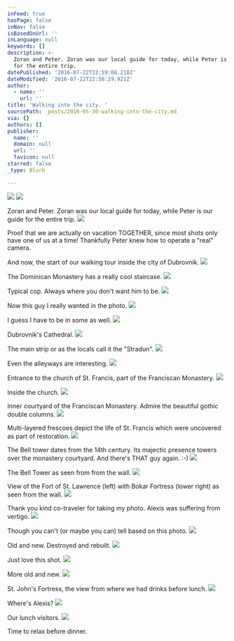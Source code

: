 ```yaml
---
inFeed: true
hasPage: false
inNav: false
isBasedOnUrl: ''
inLanguage: null
keywords: []
description: >-
  Zoran and Peter. Zoran was our local guide for today, while Peter is our guide
  for the entire trip.
datePublished: '2016-07-22T22:59:08.218Z'
dateModified: '2016-07-22T22:58:29.921Z'
author:
  - name: ''
    url: ''
title: 'Walking into the city. '
sourcePath: _posts/2016-05-30-walking-into-the-city.md
via: {}
authors: []
publisher:
  name: ''
  domain: null
  url: ''
  favicon: null
starred: false
_type: Blurb

---
```

![](https://the-grid-user-content.s3-us-west-2.amazonaws.com/7f9c1ec3-e61f-423d-8bf0-56b23ef620a9.jpg)
![](https://the-grid-user-content.s3-us-west-2.amazonaws.com/0a2323d8-b9ff-4826-88be-ca805bc475e9.jpg)

Zoran and Peter. Zoran was our local guide for today, while Peter is our guide for the entire trip.
![](https://s3-us-west-2.amazonaws.com/the-grid-img/p/6c01ef8dce44376f4e0edfed9fc9a04f209b910f.jpg)

Proof that we are actually on vacation TOGETHER, since most shots only have one of us at a time! Thankfully Peter knew how to operate a "real" camera.

And now, the start of our walking tour inside the city of Dubrovnik.
![](https://s3-us-west-2.amazonaws.com/the-grid-img/p/cef5d983d829c36d97e95a4f458808c2376def0e.jpg)

The Dominican Monastery has a really cool staircase.
![](https://the-grid-user-content.s3-us-west-2.amazonaws.com/fa52b730-9e80-4a9f-869e-2a2fbf449faf.jpg)

Typical cop. Always where you don't want him to be.
![](https://s3-us-west-2.amazonaws.com/the-grid-img/p/d38ba9325f7628f4bfdce278d8df202f9a7e1303.jpg)

Now this guy I really wanted in the photo.
![](https://s3-us-west-2.amazonaws.com/the-grid-img/p/117927f6cd9c72d09fab7fc7c1fefbeaf1c78e53.jpg)

I guess I have to be in some as well.
![](https://s3-us-west-2.amazonaws.com/the-grid-img/p/0f5f4b89a9e0417bd246ad11aa70e75e00f21424.jpg)

Dubrovnik's Cathedral.
![](https://s3-us-west-2.amazonaws.com/the-grid-img/p/fccdcc5e560557aac9e7d16dc232f5e6c51cd784.jpg)

The main strip or as the locals call it the "Stradun".
![](https://s3-us-west-2.amazonaws.com/the-grid-img/p/c232a69943f226b19326b75d388324509568fc51.jpg)

Even the alleyways are interesting.
![](https://s3-us-west-2.amazonaws.com/the-grid-img/p/654bead3c1e622e301b87fe96ebd969781d2ace9.jpg)

Entrance to the church of St. Francis, part of the Franciscan Monastery.
![](https://s3-us-west-2.amazonaws.com/the-grid-img/p/6de6df57c0d87936d9a4d74bbea6b3dcfb88f428.jpg)

Inside the church.
![](https://s3-us-west-2.amazonaws.com/the-grid-img/p/b136c66c6485d31fe8bc037ad5087cb27d7633ed.jpg)

Inner courtyard of the Franciscan Monastery. Admire the beautiful gothic double columns.
![](https://the-grid-user-content.s3-us-west-2.amazonaws.com/df66146a-713b-4cbf-8085-c041280841c3.jpg)

Multi-layered frescoes depict the life of St. Francis which were uncovered as part of restoration.
![](https://s3-us-west-2.amazonaws.com/the-grid-img/p/54d01a496382069cb929581e372addeedbd973fc.jpg)

The Bell tower dates from the 14th century. Its majectic presence towers over the monastery courtyard. And there's THAT guy again. :-)
![](https://s3-us-west-2.amazonaws.com/the-grid-img/p/8de47e0c8beae445b2956e365b4b3223b1a2fd56.jpg)

The Bell Tower as seen from from the wall.
![](https://the-grid-user-content.s3-us-west-2.amazonaws.com/004e3c22-2966-465b-8dd0-4dcf409b9fb2.jpg)

View of the Fort of St. Lawrence (left) with Bokar Fortress (lower right) as seen from the wall.
![](https://s3-us-west-2.amazonaws.com/the-grid-img/p/37b4ea2dbfa9c59846373f14679c7ecb1de4ec65.jpg)

Thank you kind co-traveler for taking my photo. Alexis was suffering from vertigo.
![](https://the-grid-user-content.s3-us-west-2.amazonaws.com/1e1dfd02-77e5-4fec-90d0-8c40138bed6c.jpg)

Though you can't (or maybe you can) tell based on this photo.
![](https://the-grid-user-content.s3-us-west-2.amazonaws.com/0fb005c8-180f-402d-88b0-fe4c6f3b8580.jpg)

Old and new. Destroyed and rebuilt.
![](https://s3-us-west-2.amazonaws.com/the-grid-img/p/0c6dea13330fcd8bc4603450171a1c00a0e423a7.jpg)

Just love this shot.
![](https://s3-us-west-2.amazonaws.com/the-grid-img/p/cf49d2b1eef2a33e595336699c1214e7e9fb9f91.jpg)

More old and new.
![](https://the-grid-user-content.s3-us-west-2.amazonaws.com/b85f4c63-ad3f-4e73-a195-53e4d233d3f9.jpg)

St. John's Fortress, the view from where we had drinks before lunch.
![](https://s3-us-west-2.amazonaws.com/the-grid-img/p/40dc440af8f5c40a2802b69dd22e1d822a9ceb7e.jpg)

Where's Alexis?
![](https://s3-us-west-2.amazonaws.com/the-grid-img/p/0a62b8e5e69058cc7f76e3a0fd78b96386986e0d.jpg)

Our lunch visitors.
![](https://s3-us-west-2.amazonaws.com/the-grid-img/p/61af8f7482b09f4ae9cd6b6a985c4a18332c8a87.jpg)

Time to relax before dinner.